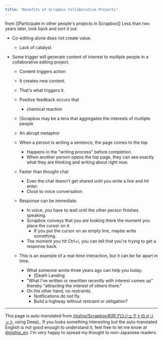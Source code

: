 ```yaml
---
title: "Benefits of Scrapbox Collaborative Projects"
---
```


from  [[Participate in other people's projects in Scrapbox]]
Less than two years later, look back and sort it out.

- Co-editing alone does not create value.
    - Lack of catalyst

- Some trigger will generate content of interest to multiple people in a collaborative editing project.
    - Content triggers action
    - It creates new content.
    - That's what triggers it.
    - Positive feedback occurs that
        - chemical reaction

    - [Scrapbox may be a lens that aggregates the interests of multiple people
    - An abrupt metaphor
    - When a person is writing a sentence, the page comes to the top
        - Happens in the "writing process" before completion.
        - When another person opens the top page, they can see exactly what they are thinking and writing about right now.
    - Faster than thought chat
        - Even the chat doesn't get shared until you write a line and hit enter.
        - Close to voice conversation
    - Response can be immediate.
        - In voice, you have to wait until the other person finishes speaking.
        - Scrapbox conveys that you are looking there the moment you place the cursor on it.
            - If you put the cursor on an empty line, maybe write something.
        - The moment you hit Ctrl+i, you can tell that you're trying to get a response back.
    - This is an example of a real-time interaction, but it can be far apart in time.
        - What someone wrote three years ago can help you today.
            - [Death Landing
        - "What I've written or rewritten recently with interest comes up" thereby "attracting the interest of others there."
        - On the other hand, no restraints.
            - Notifications do not fly.
            - Build a highway without restraint or obligation?

---
This page is auto-translated from [/nishio/Scrapbox共同プロジェクトのメリット](https://scrapbox.io/nishio/Scrapbox共同プロジェクトのメリット) using DeepL. If you looks something interesting but the auto-translated English is not good enough to understand it, feel free to let me know at [@nishio_en](https://twitter.com/nishio_en). I'm very happy to spread my thought to non-Japanese readers.